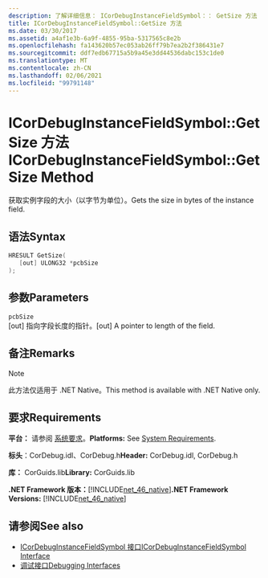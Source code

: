 ```yaml
---
description: 了解详细信息： ICorDebugInstanceFieldSymbol：： GetSize 方法
title: ICorDebugInstanceFieldSymbol::GetSize 方法
ms.date: 03/30/2017
ms.assetid: a4af1e3b-6a9f-4855-95ba-5317565c8e2b
ms.openlocfilehash: fa143620b57ec053ab26ff79b7ea2b2f386431e7
ms.sourcegitcommit: ddf7edb67715a5b9a45e3dd44536dabc153c1de0
ms.translationtype: MT
ms.contentlocale: zh-CN
ms.lasthandoff: 02/06/2021
ms.locfileid: "99791148"
---
```

# <a name="icordebuginstancefieldsymbolgetsize-method"></a><span data-ttu-id="ed020-103">ICorDebugInstanceFieldSymbol::GetSize 方法</span><span class="sxs-lookup"><span data-stu-id="ed020-103">ICorDebugInstanceFieldSymbol::GetSize Method</span></span>

<span data-ttu-id="ed020-104">获取实例字段的大小（以字节为单位）。</span><span class="sxs-lookup"><span data-stu-id="ed020-104">Gets the size in bytes of the instance field.</span></span>  
  
## <a name="syntax"></a><span data-ttu-id="ed020-105">语法</span><span class="sxs-lookup"><span data-stu-id="ed020-105">Syntax</span></span>  
  
```cpp  
HRESULT GetSize(  
   [out] ULONG32 *pcbSize  
);  
```  
  
## <a name="parameters"></a><span data-ttu-id="ed020-106">参数</span><span class="sxs-lookup"><span data-stu-id="ed020-106">Parameters</span></span>  

 `pcbSize`  
 <span data-ttu-id="ed020-107">[out] 指向字段长度的指针。</span><span class="sxs-lookup"><span data-stu-id="ed020-107">[out] A pointer to length of the field.</span></span>  
  
## <a name="remarks"></a><span data-ttu-id="ed020-108">备注</span><span class="sxs-lookup"><span data-stu-id="ed020-108">Remarks</span></span>  
  
> [!NOTE]
> <span data-ttu-id="ed020-109">此方法仅适用于 .NET Native。</span><span class="sxs-lookup"><span data-stu-id="ed020-109">This method is available with .NET Native only.</span></span>  
  
## <a name="requirements"></a><span data-ttu-id="ed020-110">要求</span><span class="sxs-lookup"><span data-stu-id="ed020-110">Requirements</span></span>  

 <span data-ttu-id="ed020-111">**平台：** 请参阅 [系统要求](../../get-started/system-requirements.md)。</span><span class="sxs-lookup"><span data-stu-id="ed020-111">**Platforms:** See [System Requirements](../../get-started/system-requirements.md).</span></span>  
  
 <span data-ttu-id="ed020-112">**标头**：CorDebug.idl、CorDebug.h</span><span class="sxs-lookup"><span data-stu-id="ed020-112">**Header:** CorDebug.idl, CorDebug.h</span></span>  
  
 <span data-ttu-id="ed020-113">**库：** CorGuids.lib</span><span class="sxs-lookup"><span data-stu-id="ed020-113">**Library:** CorGuids.lib</span></span>  
  
 <span data-ttu-id="ed020-114">**.NET Framework 版本：**[!INCLUDE[net_46_native](../../../../includes/net-46-native-md.md)]</span><span class="sxs-lookup"><span data-stu-id="ed020-114">**.NET Framework Versions:** [!INCLUDE[net_46_native](../../../../includes/net-46-native-md.md)]</span></span>  
  
## <a name="see-also"></a><span data-ttu-id="ed020-115">请参阅</span><span class="sxs-lookup"><span data-stu-id="ed020-115">See also</span></span>

- [<span data-ttu-id="ed020-116">ICorDebugInstanceFieldSymbol 接口</span><span class="sxs-lookup"><span data-stu-id="ed020-116">ICorDebugInstanceFieldSymbol Interface</span></span>](icordebuginstancefieldsymbol-interface.md)
- [<span data-ttu-id="ed020-117">调试接口</span><span class="sxs-lookup"><span data-stu-id="ed020-117">Debugging Interfaces</span></span>](debugging-interfaces.md)
